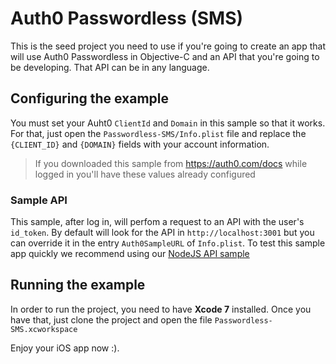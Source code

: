 # Auth0 Passwordless (SMS)

This is the seed project you need to use if you're going to create an app that will use Auth0 Passwordless in Objective-C and an API that you're going to be developing. That API can be in any language.

## Configuring the example

You must set your Auht0 `ClientId` and `Domain` in this sample so that it works. For that, just open the `Passwordless-SMS/Info.plist` file and replace the `{CLIENT_ID}` and `{DOMAIN}` fields with your account information.
> If you downloaded this sample from https://auth0.com/docs while logged in you'll have these values already configured

### Sample API

This sample, after log in, will perfom a request to an API with the user's `id_token`. By default will look for the API in `http://localhost:3001` but you can override it in the entry `Auth0SampleURL` of `Info.plist`. 
To test this sample app quickly we recommend using our [NodeJS API sample](https://github.com/auth0/node-auth0/tree/master/examples/nodejs-api)

## Running the example

In order to run the project, you need to have **Xcode 7** installed.
Once you have that, just clone the project and open the file `Passwordless-SMS.xcworkspace`

Enjoy your iOS app now :).
